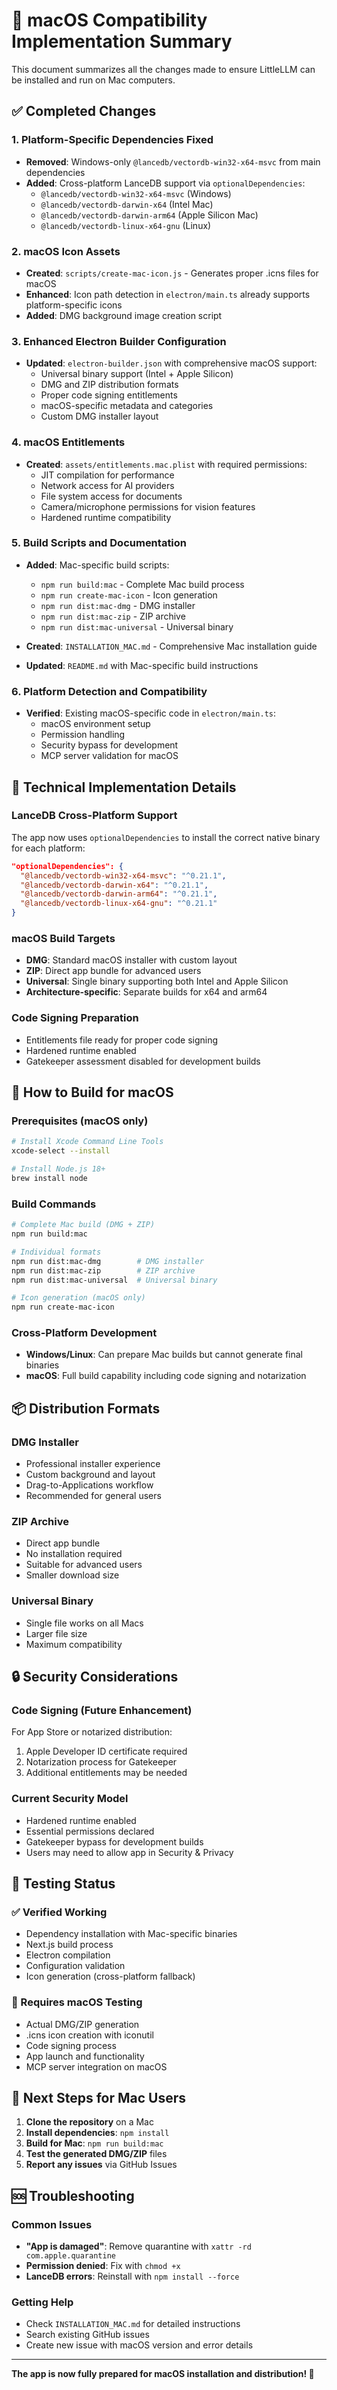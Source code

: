 # 🍎 macOS Compatibility Implementation Summary

This document summarizes all the changes made to ensure LittleLLM can be installed and run on Mac computers.

## ✅ Completed Changes

### 1. Platform-Specific Dependencies Fixed
- **Removed**: Windows-only `@lancedb/vectordb-win32-x64-msvc` from main dependencies
- **Added**: Cross-platform LanceDB support via `optionalDependencies`:
  - `@lancedb/vectordb-win32-x64-msvc` (Windows)
  - `@lancedb/vectordb-darwin-x64` (Intel Mac)
  - `@lancedb/vectordb-darwin-arm64` (Apple Silicon Mac)
  - `@lancedb/vectordb-linux-x64-gnu` (Linux)

### 2. macOS Icon Assets
- **Created**: `scripts/create-mac-icon.js` - Generates proper .icns files for macOS
- **Enhanced**: Icon path detection in `electron/main.ts` already supports platform-specific icons
- **Added**: DMG background image creation script

### 3. Enhanced Electron Builder Configuration
- **Updated**: `electron-builder.json` with comprehensive macOS support:
  - Universal binary support (Intel + Apple Silicon)
  - DMG and ZIP distribution formats
  - Proper code signing entitlements
  - macOS-specific metadata and categories
  - Custom DMG installer layout

### 4. macOS Entitlements
- **Created**: `assets/entitlements.mac.plist` with required permissions:
  - JIT compilation for performance
  - Network access for AI providers
  - File system access for documents
  - Camera/microphone permissions for vision features
  - Hardened runtime compatibility

### 5. Build Scripts and Documentation
- **Added**: Mac-specific build scripts:
  - `npm run build:mac` - Complete Mac build process
  - `npm run create-mac-icon` - Icon generation
  - `npm run dist:mac-dmg` - DMG installer
  - `npm run dist:mac-zip` - ZIP archive
  - `npm run dist:mac-universal` - Universal binary

- **Created**: `INSTALLATION_MAC.md` - Comprehensive Mac installation guide
- **Updated**: `README.md` with Mac-specific build instructions

### 6. Platform Detection and Compatibility
- **Verified**: Existing macOS-specific code in `electron/main.ts`:
  - macOS environment setup
  - Permission handling
  - Security bypass for development
  - MCP server validation for macOS

## 🔧 Technical Implementation Details

### LanceDB Cross-Platform Support
The app now uses `optionalDependencies` to install the correct native binary for each platform:
```json
"optionalDependencies": {
  "@lancedb/vectordb-win32-x64-msvc": "^0.21.1",
  "@lancedb/vectordb-darwin-x64": "^0.21.1",
  "@lancedb/vectordb-darwin-arm64": "^0.21.1",
  "@lancedb/vectordb-linux-x64-gnu": "^0.21.1"
}
```

### macOS Build Targets
- **DMG**: Standard macOS installer with custom layout
- **ZIP**: Direct app bundle for advanced users
- **Universal**: Single binary supporting both Intel and Apple Silicon
- **Architecture-specific**: Separate builds for x64 and arm64

### Code Signing Preparation
- Entitlements file ready for proper code signing
- Hardened runtime enabled
- Gatekeeper assessment disabled for development builds

## 🚀 How to Build for macOS

### Prerequisites (macOS only)
```bash
# Install Xcode Command Line Tools
xcode-select --install

# Install Node.js 18+
brew install node
```

### Build Commands
```bash
# Complete Mac build (DMG + ZIP)
npm run build:mac

# Individual formats
npm run dist:mac-dmg        # DMG installer
npm run dist:mac-zip        # ZIP archive
npm run dist:mac-universal  # Universal binary

# Icon generation (macOS only)
npm run create-mac-icon
```

### Cross-Platform Development
- **Windows/Linux**: Can prepare Mac builds but cannot generate final binaries
- **macOS**: Full build capability including code signing and notarization

## 📦 Distribution Formats

### DMG Installer
- Professional installer experience
- Custom background and layout
- Drag-to-Applications workflow
- Recommended for general users

### ZIP Archive
- Direct app bundle
- No installation required
- Suitable for advanced users
- Smaller download size

### Universal Binary
- Single file works on all Macs
- Larger file size
- Maximum compatibility

## 🔒 Security Considerations

### Code Signing (Future Enhancement)
For App Store or notarized distribution:
1. Apple Developer ID certificate required
2. Notarization process for Gatekeeper
3. Additional entitlements may be needed

### Current Security Model
- Hardened runtime enabled
- Essential permissions declared
- Gatekeeper bypass for development builds
- Users may need to allow app in Security & Privacy

## 🧪 Testing Status

### ✅ Verified Working
- Dependency installation with Mac-specific binaries
- Next.js build process
- Electron compilation
- Configuration validation
- Icon generation (cross-platform fallback)

### 🔄 Requires macOS Testing
- Actual DMG/ZIP generation
- .icns icon creation with iconutil
- Code signing process
- App launch and functionality
- MCP server integration on macOS

## 📝 Next Steps for Mac Users

1. **Clone the repository** on a Mac
2. **Install dependencies**: `npm install`
3. **Build for Mac**: `npm run build:mac`
4. **Test the generated DMG/ZIP** files
5. **Report any issues** via GitHub Issues

## 🆘 Troubleshooting

### Common Issues
- **"App is damaged"**: Remove quarantine with `xattr -rd com.apple.quarantine`
- **Permission denied**: Fix with `chmod +x`
- **LanceDB errors**: Reinstall with `npm install --force`

### Getting Help
- Check `INSTALLATION_MAC.md` for detailed instructions
- Search existing GitHub issues
- Create new issue with macOS version and error details

---

**The app is now fully prepared for macOS installation and distribution! 🎉**
